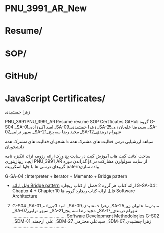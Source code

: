 # PNU_3991_AR_New

# Resume/

# SOP/

# GitHub/

# JavaScript Certificates/

زهرا جمشیدی

PNU_3991
PNU_3991_AR
Resume
resume
SOP
Certificates
GitHub
گروه
G-S04
_SA-01_اميد اكبرزاده
_SA-09_زهرا جمشيدي
_SA-25_سيدرضا علويان زو
_SA-07_سپهر ترابي
_SA-21_مجید رضا سه پنج
_SA-12_شهرام دربندي

سیاهه ارزشیابی درس
فعالیت های مشترک همه دانشجویان
فعالیت های مشترک همه دانشجویان

ساخت اکانت گیت هاب
آموزش گیت در سایت پچ ورک
ارائه رزومه
ارائه انگیزه نامه
ایجاد ریپازیتوری PNU_3991_AR
گذراندن دوره js از سایت سولولرن
مشارکت در گروهای درسی
ها با جاوا اسکریپت paternپیاده سازی

G-SA-04 : Interpreter + Iterator + Memento + Bridge pattern

- [فایل ارائه  Bridge pattern]()
ارائه کتاب
هر گروه 2 فصل از کتاب ریچارد
G-SA-04 : Chapter 4 + Chapter 10
فایل ارائه کتاب ریچارد
گروه ها
Software Architecture
2. G-S04
_SA-01_اميد اكبرزاده
_SA-09_زهرا جمشيدي
_SA-25_سيدرضا علويان زو
_SA-07_سپهر ترابي
_SA-21_مجید رضا سه پنج
_SA-12_شهرام دربندي
...........................................
Software Development Methodologies
G-S02
_SDM-01_علی ارجمند
_SDM-27_سيدعلي محترمي
_SDM-07_زهرا جمشيدي
...........................................
